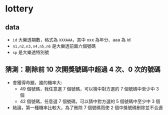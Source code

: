 # lottery
## data 
* ```id``` 大樂透期數，格式為 ```XXXAAA```，其中 xxx 為年分、aaa 為 id
* ```n1,n2,n3,n4,n5,n6``` 是大樂透前面六個號碼
* ```sp``` 是大樂透特別號


## 猜測：剔除前 10 次開獎號碼中超過 4 次、0 次的號碼
* 會獲得命題，誰的機率大:
    * 49 個號碼，我任意選 7 個號碼，可以猜中對方選的 7 個號碼中至少中 3 個 
    * 42 個號碼，任意選 7 個號碼，可以猜中對方選的 5 個號碼中至少中 3 個 
*  結論，第一種機率比較大，為了刪除 7 個號碼而使 2 個中獎號碼刪除並不合適



